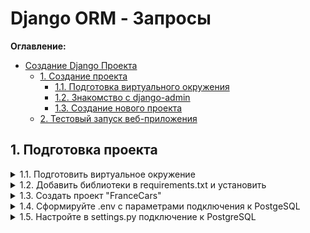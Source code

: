 # Django ORM - Запросы

**Оглавление:**
- [Создание Django Проекта](#создание-django-проекта)
  - [1. Создание проекта](#1-создание-проекта)
    - [1.1. Подготовка виртуального окружения](#11-подготовка-виртуального-окружения)
    - [1.2. Знакомство с django-admin](#12-знакомство-с-django-admin)
    - [1.3. Создание нового проекта](#13-создание-нового-проекта)
  - [2. Тестовый запуск веб-приложения](#2-тестовый-запуск-веб-приложения)


## 1. Подготовка проекта 


<details markdown="1"> 
    <summary>1.1. Подготовить виртуальное окружение </summary>
    <code>
        python -m venv venv             <br>    
        source venv/bin/activate        <br>
    </code>
</details>

<details markdown="1"> 
    <summary>1.2. Добавить библиотеки в requirements.txt и установить</summary>
    <code>
        echo django             >> requirements.txt  <br>    
        echo django-extensions  >> requirements.txt  <br>    
        echo psycopg2-binary    >> requirements.txt  <br>    
        echo python-dotenv      >> requirements.txt  <br>    
        pip install -r requirements.txt              <br>
    </code>
</details>

<details markdown="1"> 
    <summary>1.3. Создать проект "FranceCars"</summary>
<pre><code>django-admin startproject FranceCars</code></pre>
</details>

<details markdown="1"> 
    <summary>1.4. Сформируйте .env с параметрами подключения к PostgeSQL</summary>
<pre><code>POSTGRES_HOST=127.0.0.1    
POSTGRES_PORT=5432       
POSTGRES_DB=postgres       
POSTGRES_USER=postgres      
POSTGRES_PASSWORD=Pa$$word  
</code></pre>
</details>


<details markdown="1"> 
<summary>1.5. Настройте в settings.py подключение к PostgreSQL</summary>
<pre><code>from dotenv import load_dotenv     
import os                         
<br>
load_dotenv(dotenv_path='.env')            
pg_host  = os.getenv('POSTGRES_HOST')       
pg_port  = os.getenv('POSTGRES_PORT')       
pg_db    = os.getenv('POSTGRES_DB')        
pg_user  = os.getenv('POSTGRES_USER')       
pg_psswd = os.getenv('POSTGRES_PASSWORD')   
<br>
DATABASES = {
    'default': {
        'ENGINE':   'django.db.backends.postgresql',
        'NAME':     pg_db,
        'USER':     pg_user,
        'PASSWORD': pg_psswd,
        'HOST':     pg_host,
        'PORT':     pg_port,
    }
}
</code></pre>
</details>

